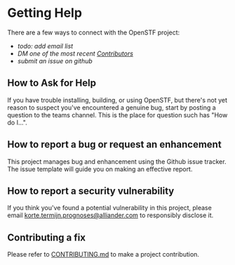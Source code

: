 # Getting Help

There are a few ways to connect with the OpenSTF project:

* _todo: add email list_
* _DM one of the most recent [Contributors](https://github.com/alliander-opensource/openstf/graphs/contributors)_
* _submit an issue on github_

## How to Ask for Help

If you have trouble installing, building, or using OpenSTF, but there's not yet reason to suspect you've encountered a genuine bug,
start by posting a question to the teams channel. This is the place for question such has "How do I...".

## How to report a bug or request an enhancement

This project manages bug and enhancement using the Github issue tracker. The issue template will guide you on making an effective report.

## How to report a security vulnerability

If you think you've found a potential vulnerability in this project, please
email korte.termijn.prognoses@alliander.com to responsibly disclose it.

## Contributing a fix

Please refer to [CONTRIBUTING.md](CONTRIBUTING.md) to make a project contribution.
